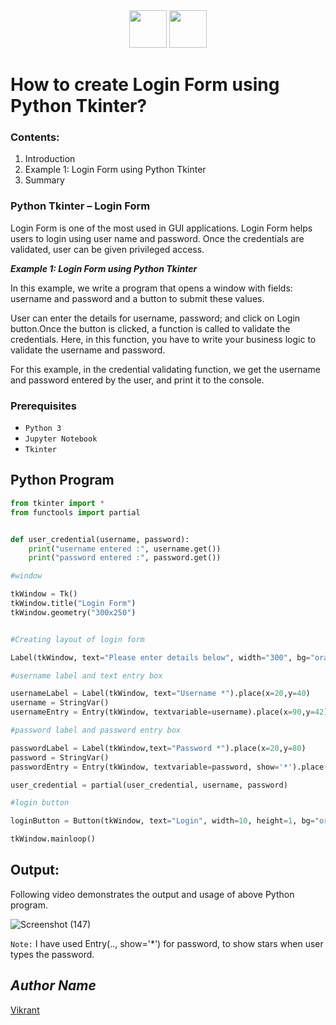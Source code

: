<div align="center">
  <img height="60" src="https://user-images.githubusercontent.com/85709371/156916372-d8c1bbdd-5fe9-40d1-a250-5a1d4d454832.png">
  <img height="60" src="https://user-images.githubusercontent.com/85709371/156917513-f9f77e0b-03d2-41f9-b4ec-2dd92985547b.png">
</div>

# How to create Login Form using Python Tkinter?

### Contents:
1. Introduction
2. Example 1: Login Form using Python Tkinter
3. Summary

### Python Tkinter – Login Form
Login Form is one of the most used in GUI applications. Login Form helps users to login using user name and password. Once the credentials are validated, user can be given privileged access.

_**Example 1: Login Form using Python Tkinter**_

In this example, we write a program that opens a window with fields: username and password and a button to submit these values.

User can enter the details for username, password; and click on Login button.Once the button is clicked, a function is called to validate the credentials. Here, in this function, you have to write your business logic to validate the username and password.

For this example, in the credential validating function, we get the username and password entered by the user, and print it to the console.

### Prerequisites
- `Python 3`
- `Jupyter Notebook`
- `Tkinter`

## Python Program
```python
from tkinter import *
from functools import partial


def user_credential(username, password):
    print("username entered :", username.get())
    print("password entered :", password.get())

#window

tkWindow = Tk()
tkWindow.title("Login Form")
tkWindow.geometry("300x250")


#Creating layout of login form

Label(tkWindow, text="Please enter details below", width="300", bg="orange",fg="white").pack()

#username label and text entry box

usernameLabel = Label(tkWindow, text="Username *").place(x=20,y=40)
username = StringVar()
usernameEntry = Entry(tkWindow, textvariable=username).place(x=90,y=42)  

#password label and password entry box

passwordLabel = Label(tkWindow,text="Password *").place(x=20,y=80)  
password = StringVar()
passwordEntry = Entry(tkWindow, textvariable=password, show='*').place(x=90,y=82)  

user_credential = partial(user_credential, username, password)

#login button

loginButton = Button(tkWindow, text="Login", width=10, height=1, bg="orange", command=user_credential).place(x=105,y=130)  

tkWindow.mainloop()
```

## Output:

Following video demonstrates the output and usage of above Python program.

![Screenshot (147)](https://user-images.githubusercontent.com/85709371/147056687-d95000f2-2b88-4c91-bd46-5c1f57de9045.png)

`Note:` I have used Entry(.., show='*') for password, to show stars when user types the password.

## *Author Name*
[Vikrant](https://github.com/vikrant-v28)
